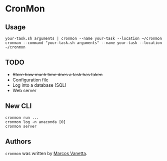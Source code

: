 # CronMon

## Usage

```
your-task.sh arguments | cronmon --name your-task --location ~/cronmon
cronman --command "your-task.sh arguments" --name your-task --location ~/cronmon
```

## TODO

* ~~Store how much time does a task has taken~~
* Configuration file
* Log into a database (SQL)
* Web server

## New CLI

```
cronmon run ...
cronmon log -n anaconda [0]
cronmon server
```

## Authors

`cronmon` was written by [Marcos Vanetta](http://twitter.com/malev).
